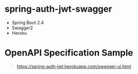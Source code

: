 # spring-auth-jwt-swagger
- Spring Boot 2.4
- Swagger2
- Heroku

# OpenAPI Specification Sample
>https://spring-auth-jwt.herokuapp.com/swagger-ui.html